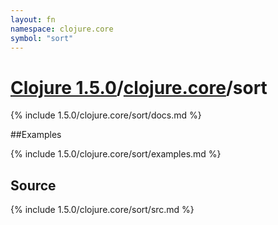 ```yaml
---
layout: fn
namespace: clojure.core
symbol: "sort"
---
```


# [Clojure 1.5.0](../../)/[clojure.core](../)/sort

{% include 1.5.0/clojure.core/sort/docs.md %}

##Examples

{% include 1.5.0/clojure.core/sort/examples.md %}
## Source
{% include 1.5.0/clojure.core/sort/src.md %}

